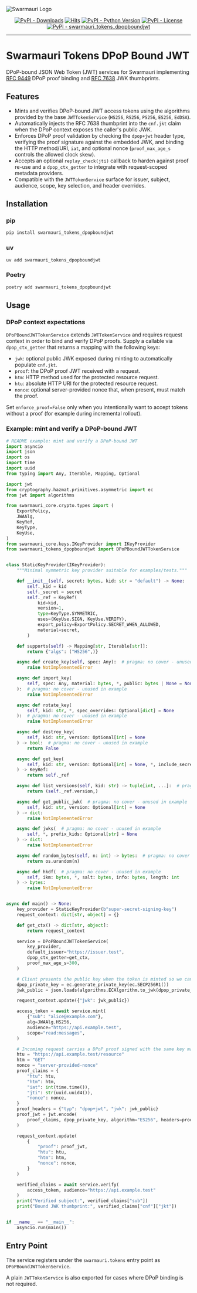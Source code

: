 ![Swarmauri Logo](https://github.com/swarmauri/swarmauri-sdk/blob/3d4d1cfa949399d7019ae9d8f296afba773dfb7f/assets/swarmauri.brand.theme.svg)


<p align="center">
    <a href="https://pypi.org/project/swarmauri_tokens_dpopboundjwt/">
        <img src="https://img.shields.io/pypi/dm/swarmauri_tokens_dpopboundjwt" alt="PyPI - Downloads"/></a>
    <a href="https://hits.sh/github.com/swarmauri/swarmauri-sdk/tree/master/pkgs/standards/swarmauri_tokens_dpopboundjwt/">
        <img alt="Hits" src="https://hits.sh/github.com/swarmauri/swarmauri-sdk/tree/master/pkgs/standards/swarmauri_tokens_dpopboundjwt.svg"/></a>
    <a href="https://pypi.org/project/swarmauri_tokens_dpopboundjwt/">
        <img src="https://img.shields.io/pypi/pyversions/swarmauri_tokens_dpopboundjwt" alt="PyPI - Python Version"/></a>
    <a href="https://pypi.org/project/swarmauri_tokens_dpopboundjwt/">
        <img src="https://img.shields.io/pypi/l/swarmauri_tokens_dpopboundjwt" alt="PyPI - License"/></a>
    <a href="https://pypi.org/project/swarmauri_tokens_dpopboundjwt/">
        <img src="https://img.shields.io/pypi/v/swarmauri_tokens_dpopboundjwt?label=swarmauri_tokens_dpopboundjwt&color=green" alt="PyPI - swarmauri_tokens_dpopboundjwt"/></a>
</p>

---

# Swarmauri Tokens DPoP Bound JWT

DPoP-bound JSON Web Token (JWT) services for Swarmauri implementing [RFC 9449](https://www.rfc-editor.org/rfc/rfc9449) DPoP proof binding and [RFC 7638](https://www.rfc-editor.org/rfc/rfc7638) JWK thumbprints.

## Features

- Mints and verifies DPoP-bound JWT access tokens using the algorithms provided by the base `JWTTokenService` (`HS256`, `RS256`, `PS256`, `ES256`, `EdDSA`).
- Automatically injects the RFC 7638 thumbprint into the `cnf.jkt` claim when the DPoP context exposes the caller's public JWK.
- Enforces DPoP proof validation by checking the `dpop+jwt` header type, verifying the proof signature against the embedded JWK, and binding the HTTP method/URI, `iat`, and optional nonce (`proof_max_age_s` controls the allowed clock skew).
- Accepts an optional `replay_check(jti)` callback to harden against proof re-use and a `dpop_ctx_getter` to integrate with request-scoped metadata providers.
- Compatible with the `JWTTokenService` surface for issuer, subject, audience, scope, key selection, and header overrides.

## Installation

### pip

```bash
pip install swarmauri_tokens_dpopboundjwt
```

### uv

```bash
uv add swarmauri_tokens_dpopboundjwt
```

### Poetry

```bash
poetry add swarmauri_tokens_dpopboundjwt
```

## Usage

### DPoP context expectations

`DPoPBoundJWTTokenService` extends `JWTTokenService` and requires request context in order to bind and verify DPoP proofs. Supply a callable via `dpop_ctx_getter` that returns a mapping with the following keys:

- `jwk`: optional public JWK exposed during minting to automatically populate `cnf.jkt`.
- `proof`: the DPoP proof JWT received with a request.
- `htm`: HTTP method used for the protected resource request.
- `htu`: absolute HTTP URI for the protected resource request.
- `nonce`: optional server-provided nonce that, when present, must match the proof.

Set `enforce_proof=False` only when you intentionally want to accept tokens without a proof (for example during incremental rollout).

### Example: mint and verify a DPoP-bound JWT

```python
# README example: mint and verify a DPoP-bound JWT
import asyncio
import json
import os
import time
import uuid
from typing import Any, Iterable, Mapping, Optional

import jwt
from cryptography.hazmat.primitives.asymmetric import ec
from jwt import algorithms

from swarmauri_core.crypto.types import (
    ExportPolicy,
    JWAAlg,
    KeyRef,
    KeyType,
    KeyUse,
)
from swarmauri_core.keys.IKeyProvider import IKeyProvider
from swarmauri_tokens_dpopboundjwt import DPoPBoundJWTTokenService


class StaticKeyProvider(IKeyProvider):
    """Minimal symmetric key provider suitable for examples/tests."""

    def __init__(self, secret: bytes, kid: str = "default") -> None:
        self._kid = kid
        self._secret = secret
        self._ref = KeyRef(
            kid=kid,
            version=1,
            type=KeyType.SYMMETRIC,
            uses=(KeyUse.SIGN, KeyUse.VERIFY),
            export_policy=ExportPolicy.SECRET_WHEN_ALLOWED,
            material=secret,
        )

    def supports(self) -> Mapping[str, Iterable[str]]:
        return {"algs": ("HS256",)}

    async def create_key(self, spec: Any):  # pragma: no cover - unused in example
        raise NotImplementedError

    async def import_key(
        self, spec: Any, material: bytes, *, public: bytes | None = None
    ):  # pragma: no cover - unused in example
        raise NotImplementedError

    async def rotate_key(
        self, kid: str, *, spec_overrides: Optional[dict] = None
    ):  # pragma: no cover - unused in example
        raise NotImplementedError

    async def destroy_key(
        self, kid: str, version: Optional[int] = None
    ) -> bool:  # pragma: no cover - unused in example
        return False

    async def get_key(
        self, kid: str, version: Optional[int] = None, *, include_secret: bool = False
    ) -> KeyRef:
        return self._ref

    async def list_versions(self, kid: str) -> tuple[int, ...]:  # pragma: no cover
        return (self._ref.version,)

    async def get_public_jwk(  # pragma: no cover - unused in example
        self, kid: str, version: Optional[int] = None
    ) -> dict:
        raise NotImplementedError

    async def jwks(  # pragma: no cover - unused in example
        self, *, prefix_kids: Optional[str] = None
    ) -> dict:
        raise NotImplementedError

    async def random_bytes(self, n: int) -> bytes:  # pragma: no cover - unused
        return os.urandom(n)

    async def hkdf(  # pragma: no cover - unused in example
        self, ikm: bytes, *, salt: bytes, info: bytes, length: int
    ) -> bytes:
        raise NotImplementedError


async def main() -> None:
    key_provider = StaticKeyProvider(b"super-secret-signing-key")
    request_context: dict[str, object] = {}

    def get_ctx() -> dict[str, object]:
        return request_context

    service = DPoPBoundJWTTokenService(
        key_provider,
        default_issuer="https://issuer.test",
        dpop_ctx_getter=get_ctx,
        proof_max_age_s=300,
    )

    # Client presents the public key when the token is minted so we can bind cnf.jkt
    dpop_private_key = ec.generate_private_key(ec.SECP256R1())
    jwk_public = json.loads(algorithms.ECAlgorithm.to_jwk(dpop_private_key.public_key()))

    request_context.update({"jwk": jwk_public})

    access_token = await service.mint(
        {"sub": "alice@example.com"},
        alg=JWAAlg.HS256,
        audience="https://api.example.test",
        scope="read:messages",
    )

    # Incoming request carries a DPoP proof signed with the same key material
    htu = "https://api.example.test/resource"
    htm = "GET"
    nonce = "server-provided-nonce"
    proof_claims = {
        "htu": htu,
        "htm": htm,
        "iat": int(time.time()),
        "jti": str(uuid.uuid4()),
        "nonce": nonce,
    }
    proof_headers = {"typ": "dpop+jwt", "jwk": jwk_public}
    proof_jwt = jwt.encode(
        proof_claims, dpop_private_key, algorithm="ES256", headers=proof_headers
    )

    request_context.update(
        {
            "proof": proof_jwt,
            "htu": htu,
            "htm": htm,
            "nonce": nonce,
        }
    )

    verified_claims = await service.verify(
        access_token, audience="https://api.example.test"
    )
    print("Verified subject:", verified_claims["sub"])
    print("Bound JWK thumbprint:", verified_claims["cnf"]["jkt"])


if __name__ == "__main__":
    asyncio.run(main())
```

## Entry Point

The service registers under the `swarmauri.tokens` entry point as `DPoPBoundJWTTokenService`.

A plain `JWTTokenService` is also exported for cases where DPoP binding is not required.
